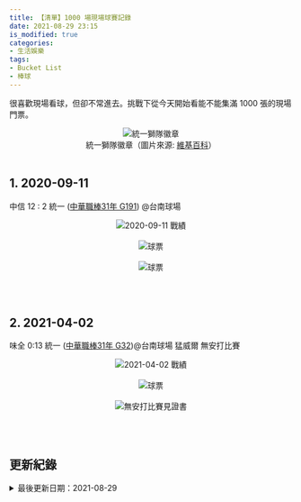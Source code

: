 ```yaml
---
title: 【清單】1000 場現場球賽記錄
date: 2021-08-29 23:15
is_modified: true
categories:
- 生活娛樂
tags:
- Bucket List
- 棒球
--- 
```


很喜歡現場看球，但卻不常進去。挑戰下從今天開始看能不能集滿 1000 張的現場門票。

<!--more-->
<center> <img src="https://i.imgur.com/QHyMDMK.png" alt="統一獅隊徽章"></center>
<center class="imgtext">統一獅隊徽章（圖片來源: <a href="https://zh.wikipedia.org/wiki/%E7%B5%B1%E4%B8%807-ELEVEn%E7%8D%85" class="imgtext">維基百科</a>）</center>
<br>

## 1. 2020-09-11 
中信 12 : 2 統一 ([中華職棒31年 G191](https://www.cpbl.com.tw/box?year=2020&kindCode=A&gameSno=191&presentStatus=0)) @台南球場

<center> <img src="https://i.imgur.com/Eco7LjO.png?1" alt="2020-09-11 戰績"></center>
<br>

<center> <img src="https://i.imgur.com/UxXcguI.jpg" alt="球票"></center>

<br>

<center> <img src="https://i.imgur.com/ZJp60MM.jpg" alt="球票"></center>

<br><br> 
## 2. 2021-04-02
味全 0:13 統一 ([中華職棒31年 G32](https://www.cpbl.com.tw/box?year=2021&kindCode=A&gameSno=34))@台南球場
	 猛威爾 無安打比賽

<center> <img src="https://i.imgur.com/smGhTmZ.png" alt="2021-04-02 戰績"></center>
<br>

<center> <img src="https://i.imgur.com/X9TmvAd.jpg" alt="球票"></center>

<br>

<center> <img src="https://i.imgur.com/0mPZ6Ik.jpg" alt="無安打比賽見證書"></center>

<br><br> 

## 更新紀錄
<details>
  <summary>最後更新日期：2021-08-29</summary>
  <ul class="timestamp">
    　<li>2021-08-29 更新</li>
    　<li>2020-09-24 發布</li>
    　<li>2020-09-13 完稿</li>
    　<li>2020-09-13 起稿</li>
  </ul>
</details>